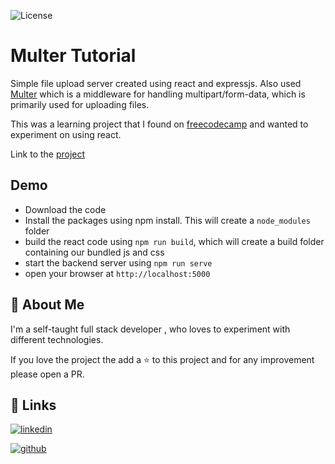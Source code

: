 ![License](https://img.shields.io/github/license/SaptarsiRoy/multer-tutorial?style=plastic)
# Multer Tutorial

Simple file upload server created using react and expressjs. Also used [Multer](https://www.npmjs.com/package/multer) which is a middleware for handling multipart/form-data, which is primarily used for uploading files.

This was a learning project that I found on [freecodecamp](https://www.freecodecamp.org) and wanted to experiment on using react.

Link to the [project](https://www.freecodecamp.org/news/simplify-your-file-upload-process-in-express-js/amp/)




## Demo

- Download the code
- Install the packages using npm install. This will create a `node_modules` folder
- build the react code using `npm run build`, which will create a build folder containing our bundled js and css
- start the backend server using `npm run serve`
- open your browser at `http://localhost:5000` 



## 🚀 About Me
I'm a self-taught full stack developer , who loves to experiment with different technologies. 

If you love the project the add a ⭐ to this project and for any improvement please open a PR.

## 🔗 Links
[![linkedin](https://img.shields.io/badge/linkedin-0A66C2?style=for-the-badge&logo=linkedin&logoColor=white)](https://www.linkedin.com/in/saptarsiroy/)

[![github](https://img.shields.io/badge/github-515151?style=for-the-badge&logo=github&logoColor=white)](https://github.com/SaptarsiRoy)
